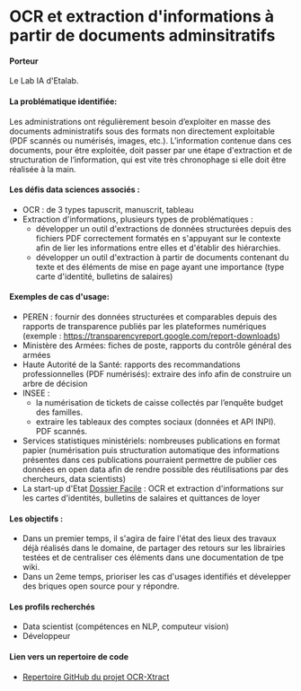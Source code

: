 # OCR et extraction d'informations à partir de documents adminsitratifs

#### Porteur 

Le Lab IA d'Etalab. 

#### La problématique identifiée:
Les administrations ont régulièrement besoin d’exploiter en masse des documents administratifs sous des formats non directement exploitable (PDF scannés ou numérisés, images, etc.). 
L’information contenue dans ces documents, pour être exploitée, doit passer par une étape d'extraction et de structuration de l’information, qui est vite très chronophage si elle doit être réalisée à la main.

#### Les défis data sciences associés :
- OCR : de 3 types tapuscrit, manuscrit, tableau 
- Extraction d'informations, plusieurs types de problématiques : 
  - développer un outil d'extractions de données structurées depuis des fichiers PDF correctement formatés en s'appuyant sur le contexte afin de lier les informations entre elles et d'établir des hiérarchies.
  - développer un outil d'extraction à partir de documents contenant du texte et des éléments de mise en page ayant une importance (type carte d'identité, bulletins de salaires) 

#### Exemples de cas d'usage: 
* PEREN : fournir des données structurées et comparables depuis des rapports de transparence publiés par les plateformes numériques (exemple : https://transparencyreport.google.com/report-downloads)
* Ministère des Armées: fiches de poste, rapports du contrôle général des armées 
* Haute Autorité de la Santé: rapports des recommandations professionnelles (PDF numérisés): extraire des info afin de construire un arbre de décision
* INSEE : 
  * la numérisation de tickets de caisse collectés par l’enquête budget des familles. 
  * extraire les tableaux des comptes sociaux (données et API INPI). PDF scannés. 
* Services statistiques ministériels: nombreuses publications en format papier (numérisation puis structuration automatique des informations présentes dans ces publications pourraient permettre de publier ces données en open data afin de rendre possible des réutilisations par des chercheurs, data scientists) 
* La start-up d'Etat [Dossier Facile](https://www.dossierfacile.fr/) : OCR et extraction d'informations sur les cartes d'identités, bulletins de salaires et quittances de loyer 

#### Les objectifs : 
* Dans un premier temps, il s'agira de faire l'état des lieux des travaux déjà réalisés dans le domaine, de partager des retours sur les librairies testées et de centraliser ces éléments dans une documentation de tpe wiki. 
* Dans un 2eme temps, prioriser les cas d'usages identifiés et dévelepper des briques open source pour y répondre. 


#### Les profils recherchés
* Data scientist (compétences en NLP, computeur vision)
* Développeur 

#### Lien vers un repertoire de code 
* [Repertoire GitHub du projet OCR-Xtract](https://github.com/etalab-ia/ocr-xtract )


